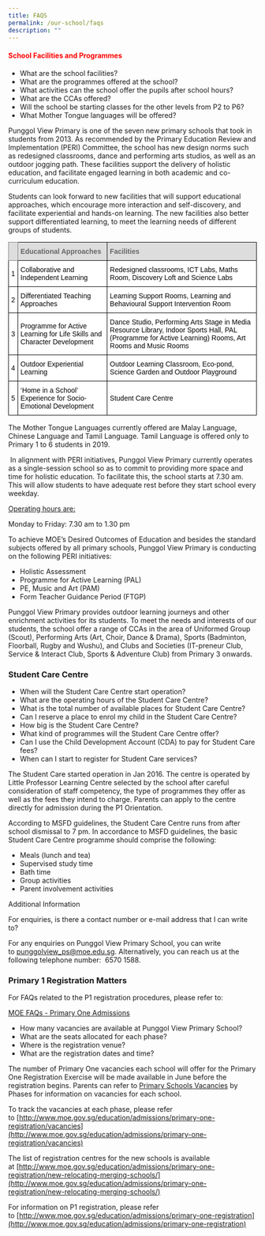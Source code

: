 ```yaml
---
title: FAQS
permalink: /our-school/faqs
description: ""
---
```

<h4 style="color:red" >School Facilities and Programmes</h4>

  

*   What are the school facilities?
*   What are the programmes offered at the school?
*   What activities can the school offer the pupils after school hours?
*   What are the CCAs offered?
*   Will the school be starting classes for the other levels from P2 to P6?
*   What Mother Tongue languages will be offered?

  

Punggol View Primary is one of the seven new primary schools that took in students from 2013. As recommended by the Primary Education Review and Implementation (PERI) Committee, the school has new design norms such as redesigned classrooms, dance and performing arts studios, as well as an outdoor jogging path. These facilities support the delivery of holistic education, and facilitate engaged learning in both academic and co-curriculum education.

  

Students can look forward to new facilities that will support educational approaches, which encourage more interaction and self-discovery, and facilitate experiential and hands-on learning. The new facilities also better support differentiated learning, to meet the learning needs of different groups of students.

  
<style type="text/css">
.tg  {border-collapse:collapse;border-spacing:0;}
.tg td{border-color:black;border-style:solid;border-width:1px;font-family:Arial, sans-serif;font-size:14px;
  overflow:hidden;padding:10px 5px;word-break:normal;}
.tg th{border-color:black;border-style:solid;border-width:1px;font-family:Arial, sans-serif;font-size:14px;
  font-weight:normal;overflow:hidden;padding:10px 5px;word-break:normal;}
.tg .tg-9x31{background-color:#FFF;color:#050505;text-align:left;vertical-align:middle}
.tg .tg-fma3{background-color:#FFF;color:#050505;text-align:center;vertical-align:middle}
.tg .tg-e14l{background-color:#DDD;color:#666;font-weight:bold;text-align:left;vertical-align:top}
.tg .tg-s6wz{background-color:#FFF;color:#050505;text-align:left;vertical-align:top}
.tg .tg-ky7k{background-color:#DDD;border-color:inherit;color:#666;font-weight:bold;text-align:left;vertical-align:top}
</style>
<table class="tg">
<thead>
  <tr>
    <th class="tg-ky7k"></th>
    <th class="tg-e14l"><span style="color:#666;background-color:#DDD">Educational Approaches</span></th>
    <th class="tg-e14l"><span style="color:#666;background-color:#DDD">Facilities</span></th>
  </tr>
</thead>
<tbody>
  <tr>
    <td class="tg-fma3">1</td>
    <td class="tg-9x31">Collaborative and Independent Learning</td>
    <td class="tg-9x31">Redesigned classrooms, ICT Labs, Maths Room, Discovery Loft and Science Labs </td>
  </tr>
  <tr>
    <td class="tg-fma3">2</td>
    <td class="tg-9x31">Differentiated Teaching Approaches           </td>
    <td class="tg-9x31">Learning Support Rooms, Learning and Behavioural Support Intervention Room</td>
  </tr>
  <tr>
    <td class="tg-fma3">3 </td>
    <td class="tg-9x31">Programme for Active Learning for Life Skills and Character Development</td>
    <td class="tg-9x31">Dance Studio, Performing Arts Stage in Media Resource Library, Indoor Sports Hall, PAL (Programme for Active Learning) Rooms, Art Rooms and Music Rooms</td>
  </tr>
  <tr>
    <td class="tg-fma3">4</td>
    <td class="tg-9x31"> Outdoor Experiential Learning</td>
    <td class="tg-s6wz">Outdoor Learning Classroom, Eco-pond, Science Garden and Outdoor Playground</td>
  </tr>
  <tr>
    <td class="tg-fma3">5 </td>
    <td class="tg-9x31"> ‘Home in a School’ Experience for Socio-Emotional Development</td>
    <td class="tg-9x31">Student Care Centre </td>
  </tr>
</tbody>
</table>
  

The Mother Tongue Languages currently offered are Malay Language, Chinese Language and Tamil Language. Tamil Language is offered only to Primary 1 to 6 students in 2019.

 In alignment with PERI initiatives, Punggol View Primary currently operates as a single-session school so as to commit to providing more space and time for holistic education. To facilitate this, the school starts at 7.30 am. This will allow students to have adequate rest before they start school every weekday.

<p><u>Operating hours are:</u></p>

Monday to Friday: 7.30 am to 1.30 pm  


To achieve MOE’s Desired Outcomes of Education and besides the standard subjects offered by all primary schools, Punggol View Primary is conducting on the following PERI initiatives:

*   Holistic Assessment
*   Programme for Active Learning (PAL)
*   PE, Music and Art (PAM)
*   Form Teacher Guidance Period (FTGP)

Punggol View Primary provides outdoor learning journeys and other enrichment activities for its students. To meet the needs and interests of our students, the school offer a range of CCAs in the area of Uniformed Group (Scout), Performing Arts (Art, Choir, Dance & Drama), Sports (Badminton, Floorball, Rugby and Wushu), and Clubs and Societies (IT-preneur Club, Service & Interact Club, Sports & Adventure Club) from Primary 3 onwards.  

### Student Care Centre 

  

*   When will the Student Care Centre start operation?
*   What are the operating hours of the Student Care Centre?
*   What is the total number of available places for Student Care Centre?
*   Can I reserve a place to enrol my child in the Student Care Centre?
*   How big is the Student Care Centre?
*   What kind of programmes will the Student Care Centre offer?
*   Can I use the Child Development Account (CDA) to pay for Student Care fees?
*   When can I start to register for Student Care services?

The Student Care started operation in Jan 2016. The centre is operated by Little Professor Learning Centre selected by the school after careful consideration of staff competency, the type of programmes they offer as well as the fees they intend to charge. Parents can apply to the centre directly for admission during the P1 Orientation. 

  
According to MSFD guidelines, the Student Care Centre runs from after school dismissal to 7 pm. In accordance to MSFD guidelines, the basic Student Care Centre programme should comprise the following:

  
*   Meals (lunch and tea)
*   Supervised study time
*   Bath time
*   Group activities
*   Parent involvement activities

  

Additional Information 

  

For enquiries, is there a contact number or e-mail address that I can write to?

  

For any enquiries on Punggol View Primary School, you can write to [punggolview\_ps@moe.edu.sg](mailto:punggolview_ps@moe.edu.sg). Alternatively, you can reach us at the following telephone number:  6570 1588.

  

  

### Primary 1 Registration Matters 

  

For FAQs related to the P1 registration procedures, please refer to: 

[MOE FAQs - Primary One Admissions](http://www.ifaq.gov.sg/MOE/apps/fcd_faqmain.aspx#TOPIC_5284)

*   How many vacancies are available at Punggol View Primary School?
*   What are the seats allocated for each phase?
*   Where is the registration venue?
*   What are the registration dates and time?

  

The number of Primary One vacancies each school will offer for the Primary One Registration Exercise will be made available in June before the registration begins. Parents can refer to [Primary Schools Vacancies](http://www.moe.gov.sg/education/admissions/primary-one-registration/vacancies) by Phases for information on vacancies for each school. 

  

To track the vacancies at each phase, please refer to [http://www.moe.gov.sg/education/admissions/primary-one-registration/vacancies](http://www.moe.gov.sg/education/admissions/primary-one-registration/vacancies)

  

The list of registration centres for the new schools is available at [http://www.moe.gov.sg/education/admissions/primary-one-registration/new-relocating-merging-schools/](http://www.moe.gov.sg/education/admissions/primary-one-registration/new-relocating-merging-schools/)

  

For information on P1 registration, please refer to [http://www.moe.gov.sg/education/admissions/primary-one-registration](http://www.moe.gov.sg/education/admissions/primary-one-registration)